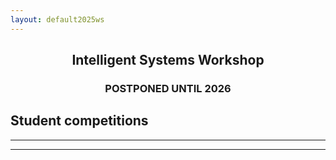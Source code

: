 ```yaml
---
layout: default2025ws
---
```


<h2 align="center">Intelligent Systems Workshop</h2>
<h3 align="center">POSTPONED UNTIL 2026</h3> <!-- Dates: June 3-4, 2025 -->
<!-- <h3 align="center">Holiday Inn Fairborn, Dayton, OH</h3> -->

## Student competitions
<!-- More information is coming soon! -->
<!-- Abstract submission is coming soon! -->

<!--
Abstract submission is open now through ?? ??, 2024 for the student poster and lightning talk competitions at the IS workshop!

### Call for Abstracts for the Student Talks and Poster Competition  

As part of the workshop, we are pleased to announce that <b>students</b> will have the unique opportunity to present their research in the form of <b>5-minute lightning talks</b> or <b>posters</b>. The research topics must fall under the category of air and space intelligent systems.

This is a wonderful chance for students to showcase their work, enhance their technical presentation skills, and network with peers in academia, industry, and government. Additionally, students will have the chance to win <b>cash awards!</b>
-->
<!--
### How to apply
Submissions are now closed, thank you!
-->

<!-- Students can submit their abstracts via the following submission portal: [here]</a> -->

<!--
### Important Dates: 
1. Abstract Submission: ?? ??, 2024 8 PM EST
2. Abstract Selection Notification: ?? ??, 2024
3. Final Presentation Submission: ?? ??, 2024

### Questions
If you have any questions regarding the student session, please feel free to reach out to ?? (??) or the workshop chair, ?? (??).-->

<!-- (old text)
### Prizes
First Place: $???
Second Place: $???
Third Place: $???
(old text) -->

* * *
* * *

<!-- --end-of-page-- -->
